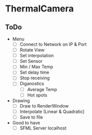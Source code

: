 # ThermalCamera

## ToDo

- Menu
    - [ ] Connect to Network on IP & Port
    - [ ] Rotate View
    - [ ] Set interpolation
    - [ ] Set Sensor
    - [ ] Min / Max Temp
    - [ ] Set delay time
    - [ ] Stop receiving
    - [ ] Diganostics
        - [ ] Average Temp
        - [ ] Hot spots
- Drawing
    - [ ] Draw to RenderWindow
    - [ ] Interpolate (Linear & Quadratic)
    - [ ] Save to file

- Good to have
    - [ ] SFML Server localhost